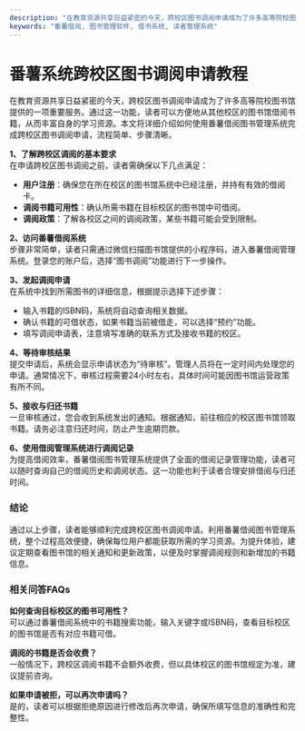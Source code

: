 ```yaml
---
description: "在教育资源共享日益紧密的今天，跨校区图书调阅申请成为了许多高等院校图书馆提供的一项重要服务。通过这一功能，读者可以方便地从其他校区的图书馆借阅书籍，从而丰富自身的学习资源。本文将详细介绍如何使用番薯借阅图书管理系统完成跨校区图书调阅申请，流程简单、步骤清晰。"
keywords: "番薯借阅, 图书管理软件, 借书系统, 读者管理系统"
---
```

# 番薯系统跨校区图书调阅申请教程

在教育资源共享日益紧密的今天，跨校区图书调阅申请成为了许多高等院校图书馆提供的一项重要服务。通过这一功能，读者可以方便地从其他校区的图书馆借阅书籍，从而丰富自身的学习资源。本文将详细介绍如何使用番薯借阅图书管理系统完成跨校区图书调阅申请，流程简单、步骤清晰。

**1、了解跨校区调阅的基本要求**  
在申请跨校区图书调阅之前，读者需确保以下几点满足：

- **用户注册**：确保您在所在校区的图书馆系统中已经注册，并持有有效的借阅卡。
- **调阅书籍可用性**：确认所需书籍在目标校区的图书馆中可借阅。
- **调阅政策**：了解各校区之间的调阅政策，某些书籍可能会受到限制。

**2、访问番薯借阅系统**  
步骤非常简单，读者只需通过微信扫描图书馆提供的小程序码，进入番薯借阅管理系统。登录您的账户后，选择“图书调阅”功能进行下一步操作。

**3、发起调阅申请**  
在系统中找到所需图书的详细信息，根据提示选择下述步骤：

- 输入书籍的ISBN码，系统将自动查询相关数据。
- 确认书籍的可借状态，如果书籍当前被借走，可以选择“预约”功能。
- 填写调阅申请表，注意填写准确的联系方式及接收书籍的校区。

**4、等待审核结果**  
提交申请后，系统会显示申请状态为“待审核”。管理人员将在一定时间内处理您的申请。通常情况下，审核过程需要24小时左右，具体时间可能因图书馆运营政策有所不同。

**5、接收与归还书籍**  
一旦审核通过，您会收到系统发出的通知。根据通知，前往相应的校区图书馆领取书籍。请务必注意归还时间，防止产生逾期罚款。

**6、使用借阅管理系统进行调阅记录**  
为提高借阅效率，番薯借阅图书管理系统提供了全面的借阅记录管理功能，读者可以随时查询自己的借阅历史和调阅状态。这一功能也利于读者合理安排借阅与归还时间。

### 结论
通过以上步骤，读者能够顺利完成跨校区图书调阅申请。利用番薯借阅图书管理系统，整个过程高效便捷，确保每位用户都能获取所需的学习资源。为提升体验，建议定期查看图书馆的相关通知和更新政策，以便及时掌握调阅规则和新增加的书籍信息。

### 相关问答FAQs
**如何查询目标校区的图书可用性？**  
可以通过番薯借阅系统中的书籍搜索功能，输入关键字或ISBN码，查看目标校区的图书馆是否有对应书籍可借。

**调阅的书籍是否会收费？**  
一般情况下，跨校区调阅书籍不会额外收费，但以具体校区的图书馆规定为准，建议提前咨询。

**如果申请被拒，可以再次申请吗？**  
是的，读者可以根据拒绝原因进行修改后再次申请，确保所填写信息的准确性和完整性。
